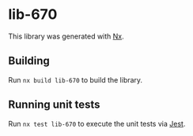 # lib-670

This library was generated with [Nx](https://nx.dev).

## Building

Run `nx build lib-670` to build the library.

## Running unit tests

Run `nx test lib-670` to execute the unit tests via [Jest](https://jestjs.io).
